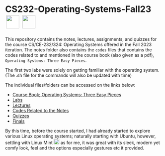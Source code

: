 # CS232-Operating-Systems-Fall23 <img width="42px" src="https://www.vectorlogo.zone/logos/linux/linux-icon.svg" style="background-color:white;padding:3px"/> <img width="42px" src="https://cdn.jsdelivr.net/npm/programming-languages-logos@0.0.3/src/c/c.svg"/>


This repository contains the notes, lectures, assignments, and quizzes for the course CS/CE-232/324: Operating Systems offered in the Fall 2023 iteration. The notes folder also contains the ```codes``` files that contains the codes related to and mentioned in the course book (also given as a pdf), ```Operating Systems: Three Easy Pieces```.

The first two labs were solely on getting familiar with the operating system. (The .sh file for the commands will also be updated with time)

The individual files/folders can be accessed on the links below:
* [Course Book; Operating Systems: Three Easy Pieces](CourseBook.pdf)
* [Labs](Labs)
* [Lectures](lectures)
* [Codes Related to the Notes](ostep-code)
* [Quizzes](Quizzes)
* [Finals](Finals)

By this time, before the course started, I had already started to explore various Linux operating systems; naturally starting with Ubuntu, however, settling with Linux Mint <img width="18px" src="https://seeklogo.com/images/L/linux-mint-logo-49124587FE-seeklogo.com.png"/> as for me, it was great with its sleek, modern yet comfy look, feel and the options especially gestures etc it provided.
